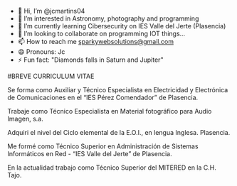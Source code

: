 - 👋 Hi, I’m @jcmartins04
- 👀 I’m interested in Astronomy, photography and programming
- 🌱 I’m currently learning Cibersecurity on IES Valle del Jerte (Plasencia)
- 💞️ I’m looking to collaborate on programming IOT things...
- 📫 How to reach me sparkywebsolutions@gmail.com
- 😄 Pronouns: Jc
- ⚡ Fun fact: "Diamonds falls in Saturn and Jupiter"

<!---
jcmartins04/jcmartins04 is a ✨ special ✨ repository because its `README.md` (this file) appears on your GitHub profile.
You can click the Preview link to take a look at your changes.
--->
#BREVE CURRICULUM VITAE

Se forma como Auxiliar y Técnico Especialista en Electricidad y Electrónica de Comunicaciones en el “IES Pérez Comendador” de Plasencia.

Trabaje como Técnico Especialista en Material fotográfico para Audio Imagen, s.a.

Adquiri el nivel del Ciclo elemental de la E.O.I., en lengua Inglesa. Plasencia.

Me formé como Técnico Superior en Administración de Sistemas Informáticos en Red - “IES Valle del Jerte” de Plasencia.

En la actualidad trabajo como Técnico Superior del MITERED en la C.H. Tajo.

